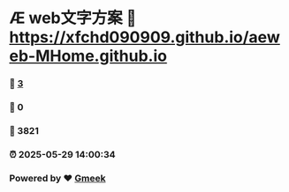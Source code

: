 # Æ web文字方案 :link: https://xfchd090909.github.io/aeweb-MHome.github.io 
### :page_facing_up: [3](https://xfchd090909.github.io/aeweb-MHome.github.io/tag.html) 
### :speech_balloon: 0 
### :hibiscus: 3821 
### :alarm_clock: 2025-05-29 14:00:34 
### Powered by :heart: [Gmeek](https://github.com/Meekdai/Gmeek)

